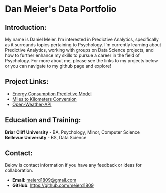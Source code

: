 # Dan Meier's Data Portfolio

## Introduction:

My name is Daniel Meier. I’m interested in Predictive Analytics, specifically as it surrounds topics pertaining to 
Psychology. I’m currently learning about Predictive Analytics, working with groups on Data Science projects, and how to
further enhance my skills to pursue a career in the field of Psychology. For more about me, please see the links 
to my projects below or you can navigate to my github page and explore!


## Project Links:
- [Energy Consumption Predictive Model](https://github.com/meierd1809/DSC-450-Applied-Data-Science/tree/main/Projects)
- [Miles to Kilometers Conversion](https://github.com/meierd1809/Miles-to-Kilometers/blob/main/main.py)
- [Open-Weather-API](https://github.com/meierd1809/Open-Weather-API)

## Education and Training:
**Briar Cliff University** - BA, Psychology, Minor, Computer Science </br>
**Bellevue University** - BS, Data Science


## Contact:
Below is contact information if you have any feedback or ideas for collaboration.
- **Email**: meierd1809@gmail.com
- **GitHub**: https://github.com/meierd1809

